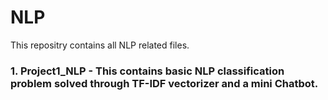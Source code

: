 # NLP
This repositry contains all NLP related files.

### 1. Project1_NLP - This contains basic NLP classification problem solved through TF-IDF vectorizer and a mini Chatbot.
